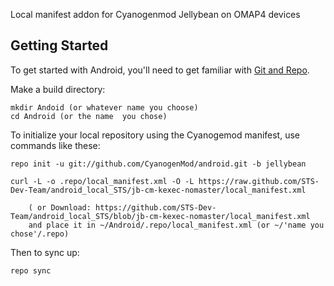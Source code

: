 Local manifest addon for Cyanogenmod Jellybean on OMAP4 devices

Getting Started
---------------

To get started with Android, you'll need to get
familiar with [Git and Repo](http://source.android.com/download/using-repo).

Make a build directory:

	mkdir Andoid (or whatever name you choose)
	cd Android (or the name  you chose)
	

To initialize your local repository using the Cyanogemod manifest, use commands like these:

    repo init -u git://github.com/CyanogenMod/android.git -b jellybean
    
    curl -L -o .repo/local_manifest.xml -O -L https://raw.github.com/STS-Dev-Team/android_local_STS/jb-cm-kexec-nomaster/local_manifest.xml

    	( or Download: https://github.com/STS-Dev-Team/android_local_STS/blob/jb-cm-kexec-nomaster/local_manifest.xml
		and place it in ~/Android/.repo/local_manifest.xml (or ~/'name you chose'/.repo)

Then to sync up:

    repo sync
